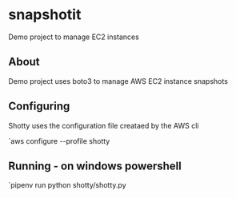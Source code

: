 # snapshotit
Demo project to manage EC2 instances

## About
Demo project uses boto3 to manage AWS EC2 instance snapshots

## Configuring 

Shotty uses the configuration file creataed by the AWS cli 

`aws configure --profile shotty

## Running - on windows powershell

`pipenv run python shotty/shotty.py


